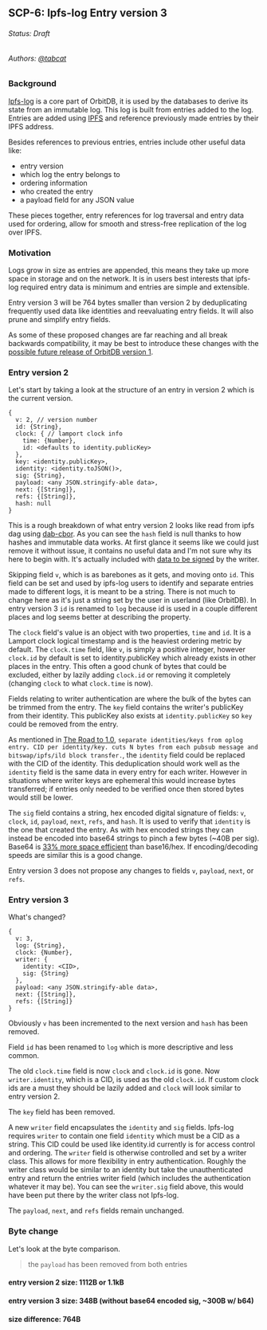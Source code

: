 ## SCP-6: Ipfs-log Entry version 3
###### Status: Draft
###### Authors: [@tabcat](https://github.com/tabcat)

### Background

[Ipfs-log](https://github.com/orbitdb/ipfs-log) is a core part of OrbitDB, it is used by the databases to derive its state from an immutable log. This log is built from entries added to the log. Entries are added using [IPFS](https://ipfs.io) and reference previously made entries by their IPFS address.

Besides references to previous entries, entries include other useful data like:
 - entry version
 - which log the entry belongs to
 - ordering information
 - who created the entry
 - a payload field for any JSON value

These pieces together, entry references for log traversal and entry data used for ordering, allow for smooth and stress-free replication of the log over IPFS.

### Motivation

Logs grow in size as entries are appended, this means they take up more space in storage and on the network. It is in users best interests that ipfs-log required entry data is minimum and entries are simple and extensible.

Entry version 3 will be 764 bytes smaller than version 2 by deduplicating frequently used data like identities and reevaluating entry fields. It will also prune and simplify entry fields.

As some of these proposed changes are far reaching and all break backwards compatibility, it may be best to introduce these changes with the [possible future release of OrbitDB version 1](https://github.com/orbitdb/orbit-db/issues/819).

### Entry version 2

Let's start by taking a look at the structure of an entry in version 2 which is the current version.

```
{
  v: 2, // version number
  id: {String},
  clock: { // lamport clock info
    time: {Number},
    id: <defaults to identity.publicKey>
  },
  key: <identity.publicKey>,
  identity: <identity.toJSON()>,
  sig: {String},
  payload: <any JSON.stringify-able data>,
  next: {[String]},
  refs: {[String]},
  hash: null
}
```
This is a rough breakdown of what entry version 2 looks like read from ipfs dag using [dab-cbor](https://www.npmjs.com/package/ipld-dag-cbor). As you can see the `hash` field is null thanks to how hashes and immutable data works. At first glance it seems like we could just remove it without issue, it contains no useful data and I'm not sure why its here to begin with. It's actually included with [data to be signed](https://github.com/orbitdb/ipfs-log/blob/b8e4b76247d1bd9b5fa8ad751a62d7f0f3f3f560/src/entry.js#L41-L51) by the writer.

Skipping field `v`, which is as barebones as it gets, and moving onto `id`. This field can be set and used by ipfs-log users to identify and separate entries made to different logs, it is meant to be a string. There is not much to change here as it's just a string set by the user in userland (like OrbitDB). In entry version 3 `id` is renamed to `log` because id is used in a couple different places and log seems better at describing the property.

The `clock` field's value is an object with two properties, `time` and `id`. It is a Lamport clock logical timestamp and is the heaviest ordering metric by default. The `clock.time` field, like `v`, is simply a positive integer, however `clock.id` by default is set to identity.publicKey which already exists in other places in the entry. This often a good chunk of bytes that could be excluded, either by lazily adding `clock.id` or removing it completely (changing `clock` to what `clock.time` is now).

Fields relating to writer authentication are where the bulk of the bytes can be trimmed from the entry. The `key` field contains the writer's publicKey from their identity. This publicKey also exists at `identity.publicKey` so `key` could be removed from the entry.

As mentioned in [The Road to 1.0](https://github.com/orbitdb/orbit-db/issues/819), `separate identities/keys from oplog entry. CID per identity/key. cuts N bytes from each pubsub message and bitswap/ipfs/ild block transfer.`, the `identity` field could be replaced with the CID of the identity. This deduplication should work well as the `identity` field is the same data in every entry for each writer. However in situations where writer keys are ephemeral this would increase bytes transferred; if entries only needed to be verified once then stored bytes would still be lower.

The `sig` field contains a string, hex encoded digital signature of fields: `v`, `clock`, `id`, `payload`, `next`, `refs`, and `hash`. It is used to verify that `identity` is the one that created the entry. As with hex encoded strings they can instead be encoded into base64 strings to pinch a few bytes (~40B per sig). Base64 is [33% more space efficient](https://stackoverflow.com/questions/3183841/base64-vs-hex-for-sending-binary-content-over-the-internet-in-xml-doc) than base16/hex. If encoding/decoding speeds are similar this is a good change.

Entry version 3 does not propose any changes to fields `v`, `payload`, `next`, or `refs`.

### Entry version 3

What's changed?

```
{
  v: 3,
  log: {String},
  clock: {Number},
  writer: {
    identity: <CID>,
    sig: {String}
  },
  payload: <any JSON.stringify-able data>,
  next: {[String]},
  refs: {[String]}
}
```

Obviously `v` has been incremented to the next version and `hash` has been removed.

Field `id` has been renamed to `log` which is more descriptive and less common.

The old `clock.time` field is now `clock` and `clock.id` is gone. Now `writer.identity`, which is a CID, is used as the old `clock.id`. If custom clock ids are a must they should be lazily added and `clock` will look similar to entry version 2.

The `key` field has been removed.

A new `writer` field  encapsulates the `identity` and `sig` fields. Ipfs-log requires `writer` to contain one field `identity` which must be a CID as a string. This CID could be used like identity.id currently is for access control and ordering. The `writer` field is otherwise controlled and set by a writer class. This allows for more flexibility in entry authentication. Roughly the writer class would be similar to an identity but take the unauthenticated entry and return the entries writer field (which includes the authentication whatever it may be). You can see the `writer.sig` field above, this would have been put there by the writer class not Ipfs-log.

The `payload`, `next`, and `refs` fields remain unchanged.

### Byte change

Let's look at the byte comparison.
> the `payload` has been removed from both entries

#### entry version 2 size: 1112B or 1.1kB
#### entry version 3 size: 348B (without base64 encoded sig, ~300B w/ b64)
#### size difference: 764B


